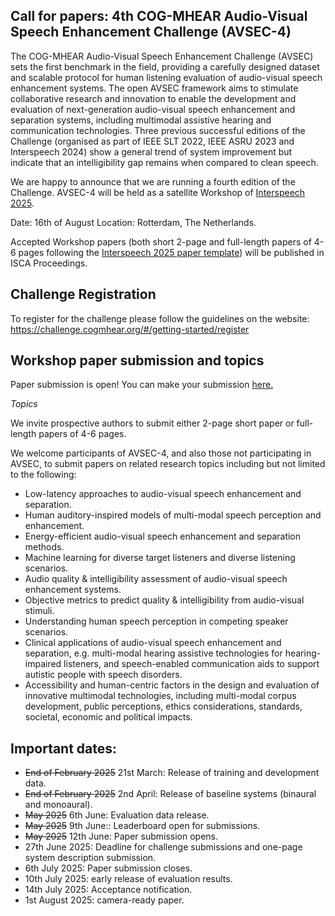 ## Call for papers: 4th COG-MHEAR Audio-Visual Speech Enhancement Challenge (AVSEC-4) 

The COG-MHEAR Audio-Visual Speech Enhancement Challenge (AVSEC) sets the first benchmark in the field, providing a carefully designed dataset and scalable protocol for human listening evaluation of audio-visual speech enhancement systems. The open AVSEC framework aims to stimulate collaborative research and innovation to enable the development and evaluation of next-generation audio-visual speech enhancement and separation systems, including multimodal assistive hearing and communication technologies.
Three previous successful editions of the Challenge (organised as part of IEEE SLT 2022, IEEE ASRU 2023 and Interspeech 2024) show a general trend of system improvement but indicate that an intelligibility gap remains when compared to clean speech.

[//]: # (AVSEC-4 will be held as a satellite Workshop. Further information about the workshop will be announced soon. )

We are happy to announce that we are running a fourth edition of the Challenge. AVSEC-4 will be held as a satellite Workshop of [Interspeech 2025](https://www.interspeech2025.org/satellite-events).

Date: 16th of August
Location: Rotterdam, The Netherlands.


Accepted Workshop papers (both short 2-page and full-length papers of 4-6 pages following the [Interspeech 2025 paper template](https://www.interspeech2025.org/author-resourceshttps://www.interspeech2025.org/author-resources)) will be published in ISCA Proceedings.


[//]: # (Authors of selected papers &#40;including winners and runner-ups of each Challenge Track&#41; will be invited to submit significantly extended papers for consideration in a Special Issue of the [IEEE Journal of Selected Topics in Signal Processing &#40;JSTSP&#41;]&#40;https://signalprocessingsociety.org/publications-resources/special-issue-deadlines/ieee-jstsp-special-issue-deep-multimodal-speech-enhancement-and-separation&#41;)

## Challenge Registration

To register for the challenge please follow the guidelines on the website:
https://challenge.cogmhear.org/#/getting-started/register

## Workshop paper submission and topics

Paper submission is open! 
You can make your submission [here.](https://cmt3.research.microsoft.com/AVSEC2025)

*Topics*

We invite prospective authors to submit either 2-page short paper or full-length papers of 4-6 pages.  

We welcome participants of AVSEC-4, and also those not participating in AVSEC, to submit papers on related research topics including but not limited to the following:

- Low-latency approaches to audio-visual speech enhancement and separation.
- Human auditory-inspired models of multi-modal speech perception and enhancement.
- Energy-efficient audio-visual speech enhancement and separation methods.
- Machine learning for diverse target listeners and diverse listening scenarios.
- Audio quality & intelligibility assessment of audio-visual speech enhancement systems.
- Objective metrics to predict quality & intelligibility from audio-visual stimuli.
- Understanding human speech perception in competing speaker scenarios.
- Clinical applications of audio-visual speech enhancement and separation, e.g. multi-modal hearing assistive technologies for hearing-impaired listeners, and speech-enabled communication aids to support  autistic people with speech disorders.
- Accessibility and human-centric factors in the design and evaluation of innovative multimodal technologies, including multi-modal corpus development, public perceptions, ethics considerations, standards, societal, economic and political impacts. 


[//]: # (Important dates can be found [here.]&#40;https://challenge.cogmhear.org/#/important-dates&#41;)

## Important dates:


- ~~End of February 2025~~ 21st March: Release of training and development data. 
- ~~End of February 2025~~ 2nd April: Release of baseline systems (binaural and monoaural).
- ~~May 2025~~ 6th June: Evaluation data release. 
- ~~May 2025~~ 9th June:: Leaderboard open for submissions. 
- ~~May 2025~~ 12th June: Paper submission opens. 
- 27th June 2025: Deadline for challenge submissions and one-page system description submission.
- 6th July 2025: Paper submission closes. 
- 10th July 2025: early release of evaluation results.
- 14th July 2025: Acceptance notification. 
- 1st August 2025: camera-ready paper. 


[//]: # (## International Scientific Committee)

[//]: # (We have a distinguished AVSEC scientific committee to oversee the review process. This includes academics and industry experts from the speech and hearing communities, with a similar profile to that of our previously organised international workshops: Challenges and Opportunities in Developing Multi-Modal, Transformative Hearing Assistive Technologies;  Advances on multi-modal Hearing Assistive Technologies &#40;AMHAT 2023&#41; and Multi-talker methods in speech processing)

[//]: # ()
[//]: # (- Michael Akeroyd &#40;co-Chair&#41;, University of Nottingham, UK )

[//]: # (- Yu Tsao &#40;co-Chair&#41;, Academic Sinica, Taiwan)

[//]: # (- Peter Derleth,, Sonova AG)

[//]: # (- John Hansen, University of Texas at Dallas, USA)

[//]: # (- Naomi Hart, Trinity College, Ireland)

[//]: # (- Shinji Watanabe, Carnegie Mellon University)

[//]: # (- Nima Mesgarani, Columbia University, USA)

[//]: # (- Jesper Jensen, Aalborg University, Denmark)

[//]: # (- Qiang Huang, University of Sunderland, UK)

[//]: # (- Bernd T. Meyer, University of Oldenburg, Germany)

[//]: # (- James M. Kates, University of Colorado, USA)

[//]: # (- Isabel Trancoso, IST, Univ. Lisbon, Portugal)

[//]: # (- Volker Hohmann, University of Oldenburg, Germany)

[//]: # (- Emanuel Habets, University of Erlangen-Nuremberg, Germany)

[//]: # (- Chi-Chun Lee, National Tsing Hua University, Taiwan)

[//]: # (- Sharon Gannot, Bar-Ilan University, Israel)

[//]: # (- Yong Xu, Tencent America, USA)

[//]: # (- Daniel Michelsanti, Aalborg University, Denmark)

[//]: # (- Dong Yu, Tencent AI Lab, China)

[//]: # (- Marc Delcroix, NTT Communication Science Laboratories, Japan)

[//]: # (- Zheng-Hua Tan, Aalborg University, Denmark)

[//]: # (- Harish Chandra Dubey, Microsoft, USA)

[//]: # (- Simon Doclo, University of Oldenburgh, Germany)

[//]: # (- Ben Milner, University of East Anglia, UK)

[//]: # (- Hadi Larijani, Glasgow Caledonian University, UK)

[//]: # (- Mandar Gogate, Edinburgh Napier University, UK)

[//]: # (- Lorena Aldana, University of Edinburgh, UK)

[//]: # (- Shixiong Zhang, Tencent AI Lab, USA)

[//]: # (- Alex Casson, University of Manchester, UK)

[//]: # (- Jennifer Williams, University of Southampton, UK)

[//]: # (- Erfan Loweimi, University of Cambridge and Edinburgh Napier University, UK)

[//]: # (- Raza Varzandeh, University of Oldenburg, Germany)

[//]: # (- Kia Dashtipour, Edinburgh Napier University, UK)

[//]: # (- Qammer Abbasi, University of Glasgow, UK)

[//]: # (- Adeel Ahsan, University of Stirling, UK)

[//]: # (- Mathini Sellathurai, Heriot-Watt University, UK)

[//]: # (- Tharm Ratnarajah, University of Edinburgh, UK)

[//]: # (- Jen-Cheng Hou, Academia Sinica, Taiwan)

[//]: # (- Tughrul Arslan, University of Edinburgh, UK)

[//]: # (- Hsin-Min Wang, Academia Sinica, Taiwan)

[//]: # (- Muhammad Imran, University of Glasgow, UK)

[//]: # (- Cassia Valentini Botinhao, University of Edinburgh, UK)

[//]: # (- Jun-Cheng Chen, Academia Sinica, Taiwan)
